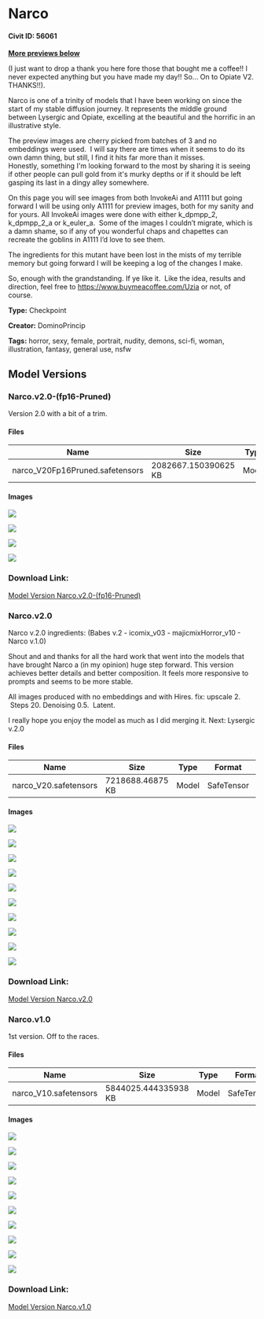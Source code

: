# Narco

#### Civit ID: 56061

<p><strong><u>More previews below</u></strong></p><p><span>(I just want to drop a thank you here fore those that bought me a coffee!! I never expected anything but you have made my day!! So... On to Opiate V2. THANKS!!).</span></p><p>Narco is one of a trinity of models that I have been working on since the start of my stable diffusion journey. It represents the middle ground between Lysergic and Opiate, excelling at the beautiful and the horrific in an illustrative style.</p><p>The preview images are cherry picked from batches of 3 and no embeddings were used.  I will say there are times when it seems to do its own damn thing, but still, I find it hits far more than it misses. Honestly, something I'm looking forward to the most by sharing it is seeing if other people can pull gold from it's murky depths or if it should be left gasping its last in a dingy alley somewhere.</p><p>On this page you will see images from both InvokeAi and A1111 but going forward I will be using only A1111 for preview images, both for my sanity and for yours. All InvokeAi images were done with either k_dpmpp_2, k_dpmpp_2_a or k_euler_a.  Some of the images I couldn’t migrate, which is a damn shame, so if any of you wonderful chaps and chapettes can recreate the goblins in A1111 I’d love to see them.</p><p>The ingredients for this mutant have been lost in the mists of my terrible memory but going forward I will be keeping a log of the changes I make.</p><p>So, enough with the grandstanding. If ye like it.  Like the idea, results and direction, feel free to <a target="_blank" rel="ugc" href="https://www.buymeacoffee.com/Uzia">https://www.buymeacoffee.com/Uzia</a> or not, of course.</p>

**Type:** Checkpoint

**Creator:** DominoPrincip

**Tags:** horror, sexy, female, portrait, nudity, demons, sci-fi, woman, illustration, fantasy, general use, nsfw

## Model Versions

### Narco.v2.0-(fp16-Pruned)

<p>Version 2.0 with a bit of a trim.</p>

#### Files

| Name | Size | Type | Format | Download Url | AutoV1 | AutoV2 | SHA256 | CRC32 | BLAKE3 |
| --- | --- | --- | --- | --- | --- | --- | --- | --- | --- |
| narco_V20Fp16Pruned.safetensors | 2082667.150390625 KB | Model | SafeTensor | https://civitai.com/api/download/models/80887 | BB03D87D | 8C542A4118 | 8C542A4118203F3096DB7A2430F6936EB5CBAC9EC65F12C7F248E0A104C02555 | 3AF1285F | E7882FFA9D3B7A23F5498C01BC73ADD29BDE0D45AD466CFE0670B59E8E419B4E |

#### Images

<p><img src="https://image.civitai.com/xG1nkqKTMzGDvpLrqFT7WA/991d6acf-c702-4753-99f2-f440298da42e/width=450/910841.jpeg" /></p>

<p><img src="https://image.civitai.com/xG1nkqKTMzGDvpLrqFT7WA/10fd500b-5cc1-411c-b243-11df2d9984d4/width=450/924572.jpeg" /></p>

<p><img src="https://image.civitai.com/xG1nkqKTMzGDvpLrqFT7WA/58a7e594-df4c-4a47-9d04-85ed0753a28b/width=450/924573.jpeg" /></p>

<p><img src="https://image.civitai.com/xG1nkqKTMzGDvpLrqFT7WA/d8137a4f-9c2b-47f8-935b-f8347fcc35b3/width=450/924574.jpeg" /></p>

### Download Link:

[Model Version Narco.v2.0-(fp16-Pruned)](https://civitai.com/api/download/models/80887)

### Narco.v2.0

<p>Narco v.2.0 ingredients: (Babes v.2 - icomix_v03 - majicmixHorror_v10 - Narco v.1.0)</p><p>Shout and and thanks for all the hard work that went into the models that have brought Narco a (in my opinion) huge step forward. This version achieves better details and better composition. It feels more responsive to prompts and seems to be more stable.</p><p>All images produced with no embeddings and with Hires. fix: upscale 2.  Steps 20. Denoising 0.5.  Latent.</p><p>I really hope you enjoy the model as much as I did merging it. Next: Lysergic v.2.0</p>

#### Files

| Name | Size | Type | Format | Download Url | AutoV1 | AutoV2 | SHA256 | CRC32 | BLAKE3 |
| --- | --- | --- | --- | --- | --- | --- | --- | --- | --- |
| narco_V20.safetensors | 7218688.46875 KB | Model | SafeTensor | https://civitai.com/api/download/models/79650 | 518F1404 | A533273D02 | A533273D0268E377EA2A411B1793D4E6248BE117857114EC23C9D9A90FB618BA | 6A6EF06B | 722F694DC25AB224D447F0D4972344B2B47259E5B7C4EEDDA1609BB18D79EB75 |

#### Images

<p><img src="https://image.civitai.com/xG1nkqKTMzGDvpLrqFT7WA/5ba58b80-3cd4-4269-9764-39925f4b3bcb/width=450/900340.jpeg" /></p>

<p><img src="https://image.civitai.com/xG1nkqKTMzGDvpLrqFT7WA/b7c1bc88-ff27-4a79-b278-53dc2a5b2e42/width=450/900342.jpeg" /></p>

<p><img src="https://image.civitai.com/xG1nkqKTMzGDvpLrqFT7WA/ff8f811f-d99f-4943-9404-ce7c48045a4b/width=450/900341.jpeg" /></p>

<p><img src="https://image.civitai.com/xG1nkqKTMzGDvpLrqFT7WA/06f8bf3b-b4ea-48c5-8ff7-5b971a9ecb07/width=450/900343.jpeg" /></p>

<p><img src="https://image.civitai.com/xG1nkqKTMzGDvpLrqFT7WA/3c7d8007-ae32-47d8-90b5-8b33a2c560d9/width=450/900349.jpeg" /></p>

<p><img src="https://image.civitai.com/xG1nkqKTMzGDvpLrqFT7WA/b28b8179-a617-488d-9f30-4e3a4ade730a/width=450/900348.jpeg" /></p>

<p><img src="https://image.civitai.com/xG1nkqKTMzGDvpLrqFT7WA/5d748343-e33e-4fff-a2e6-0e0dbae78759/width=450/900350.jpeg" /></p>

<p><img src="https://image.civitai.com/xG1nkqKTMzGDvpLrqFT7WA/235c5e8a-4859-4881-883e-7171f1d8b7d2/width=450/900353.jpeg" /></p>

<p><img src="https://image.civitai.com/xG1nkqKTMzGDvpLrqFT7WA/7bb72270-1321-4173-ad33-54c7ab151486/width=450/900363.jpeg" /></p>

<p><img src="https://image.civitai.com/xG1nkqKTMzGDvpLrqFT7WA/14a1618d-d3ac-4ca0-bfff-6e8840125d4e/width=450/900384.jpeg" /></p>

### Download Link:

[Model Version Narco.v2.0](https://civitai.com/api/download/models/79650)

### Narco.v1.0

<p>1st version. Off to the races.</p>

#### Files

| Name | Size | Type | Format | Download Url | AutoV1 | AutoV2 | SHA256 | CRC32 | BLAKE3 |
| --- | --- | --- | --- | --- | --- | --- | --- | --- | --- |
| narco_V10.safetensors | 5844025.444335938 KB | Model | SafeTensor | https://civitai.com/api/download/models/60458 | 129DD4E1 | F4C5CD6ACB | F4C5CD6ACB930FE71C30F98011D2D8DCF1D2526E8932F8CF900A6F338E173BA3 | 7BD984D1 | B1AFC34E37432C6A072F81EA03B3227606A8B1A94280ECDBC8C6EE92AE2ED169 |

#### Images

<p><img src="https://image.civitai.com/xG1nkqKTMzGDvpLrqFT7WA/2e6aae35-6994-4628-9245-9b6086c10894/width=450/740203.jpeg" /></p>

<p><img src="https://image.civitai.com/xG1nkqKTMzGDvpLrqFT7WA/2d08fbf3-ba2b-4e5f-9217-235022df9183/width=450/740156.jpeg" /></p>

<p><img src="https://image.civitai.com/xG1nkqKTMzGDvpLrqFT7WA/4d57b66d-77f0-49bd-85f9-2f916a43df98/width=450/740158.jpeg" /></p>

<p><img src="https://image.civitai.com/xG1nkqKTMzGDvpLrqFT7WA/b6c2599a-8244-4abd-8389-b5efbd5f4b0d/width=450/740160.jpeg" /></p>

<p><img src="https://image.civitai.com/xG1nkqKTMzGDvpLrqFT7WA/e889b286-431b-475c-84a3-824a98d7a8ea/width=450/740155.jpeg" /></p>

<p><img src="https://image.civitai.com/xG1nkqKTMzGDvpLrqFT7WA/6594336b-2c72-41bf-a6ce-61b6323c7d57/width=450/740177.jpeg" /></p>

<p><img src="https://image.civitai.com/xG1nkqKTMzGDvpLrqFT7WA/d0c0373c-5536-4149-a5f0-9ce7c4e3f09b/width=450/740178.jpeg" /></p>

<p><img src="https://image.civitai.com/xG1nkqKTMzGDvpLrqFT7WA/78a8c834-a99b-4682-b6c7-6aca894e71f7/width=450/740163.jpeg" /></p>

<p><img src="https://image.civitai.com/xG1nkqKTMzGDvpLrqFT7WA/6126aa5b-0435-402e-8171-6ea6a8bc14a0/width=450/740179.jpeg" /></p>

<p><img src="https://image.civitai.com/xG1nkqKTMzGDvpLrqFT7WA/429e6838-cd80-4d6c-a593-14170a47b968/width=450/740165.jpeg" /></p>

### Download Link:

[Model Version Narco.v1.0](https://civitai.com/api/download/models/60458)

